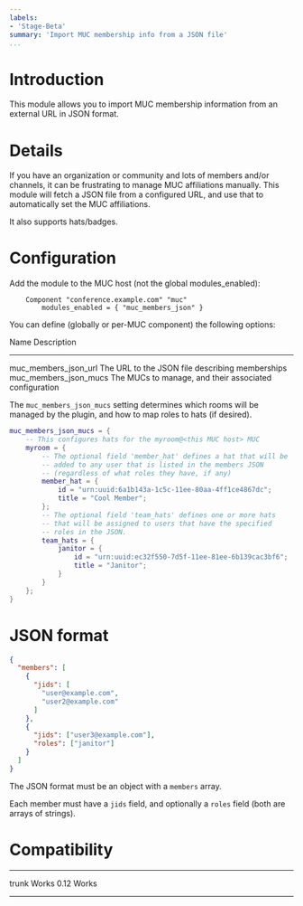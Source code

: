 ```yaml
---
labels:
- 'Stage-Beta'
summary: 'Import MUC membership info from a JSON file'
...
```


Introduction
============

This module allows you to import MUC membership information from an external
URL in JSON format.

Details
=======

If you have an organization or community and lots of members and/or channels,
it can be frustrating to manage MUC affiliations manually. This module will
fetch a JSON file from a configured URL, and use that to automatically set the
MUC affiliations.

It also supports hats/badges.

Configuration
=============

Add the module to the MUC host (not the global modules\_enabled):

        Component "conference.example.com" "muc"
            modules_enabled = { "muc_members_json" }

You can define (globally or per-MUC component) the following options:

  Name                  Description
  --------------------- --------------------------------------------------
  muc_members_json_url  The URL to the JSON file describing memberships
  muc_members_json_mucs The MUCs to manage, and their associated configuration

The `muc_members_json_mucs` setting determines which rooms will be managed by
the plugin, and how to map roles to hats (if desired).

``` lua
muc_members_json_mucs = {
	-- This configures hats for the myroom@<this MUC host> MUC
	myroom = {
		-- The optional field 'member_hat' defines a hat that will be
		-- added to any user that is listed in the members JSON
		-- (regardless of what roles they have, if any)
		member_hat = {
			id = "urn:uuid:6a1b143a-1c5c-11ee-80aa-4ff1ce4867dc";
			title = "Cool Member";
		};
		-- The optional field 'team_hats' defines one or more hats
		-- that will be assigned to users that have the specified
		-- roles in the JSON.
		team_hats = {
			janitor = {
				id = "urn:uuid:ec32f550-7d5f-11ee-81ee-6b139cac3bf6";
				title = "Janitor";
			}
		}
	};
}
```

JSON format
===========

``` json
{
  "members": [
    {
      "jids": [
        "user@example.com",
        "user2@example.com"
      ]
    },
    {
      "jids": ["user3@example.com"],
      "roles": ["janitor"]
    }
  ]
}
```

The JSON format must be an object with a `members` array.

Each member must have a `jids` field, and optionally a `roles` field (both are
arrays of strings).

Compatibility
=============

  ------- ------------------
  trunk   Works
  0.12    Works
  ------- ------------------

